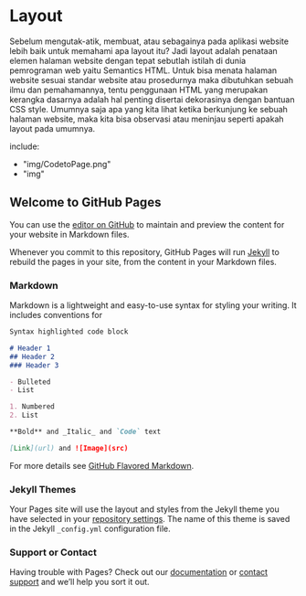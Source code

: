 # Layout
Sebelum mengutak-atik, membuat, atau sebagainya pada aplikasi website lebih baik untuk memahami apa layout itu? Jadi layout adalah penataan elemen halaman website dengan tepat sebutlah istilah di dunia pemrograman web yaitu Semantics HTML. Untuk bisa menata halaman website sesuai standar website atau prosedurnya maka dibutuhkan sebuah ilmu dan pemahamannya, tentu penggunaan HTML yang merupakan kerangka dasarnya adalah hal penting disertai dekorasinya dengan bantuan CSS style. Umumnya saja apa yang kita lihat ketika berkunjung ke sebuah halaman website, maka kita bisa observasi atau meninjau seperti apakah layout pada umumnya.

include:
  - "img/CodetoPage.png"
  - "img"

## Welcome to GitHub Pages

You can use the [editor on GitHub](https://github.com/arifirmansyah/test-jekyll/edit/master/README.md) to maintain and preview the content for your website in Markdown files.

Whenever you commit to this repository, GitHub Pages will run [Jekyll](https://jekyllrb.com/) to rebuild the pages in your site, from the content in your Markdown files.

### Markdown

Markdown is a lightweight and easy-to-use syntax for styling your writing. It includes conventions for

```markdown
Syntax highlighted code block

# Header 1
## Header 2
### Header 3

- Bulleted
- List

1. Numbered
2. List

**Bold** and _Italic_ and `Code` text

[Link](url) and ![Image](src)
```

For more details see [GitHub Flavored Markdown](https://guides.github.com/features/mastering-markdown/).

### Jekyll Themes

Your Pages site will use the layout and styles from the Jekyll theme you have selected in your [repository settings](https://github.com/arifirmansyah/test-jekyll/settings). The name of this theme is saved in the Jekyll `_config.yml` configuration file.

### Support or Contact

Having trouble with Pages? Check out our [documentation](https://help.github.com/categories/github-pages-basics/) or [contact support](https://github.com/contact) and we’ll help you sort it out.
